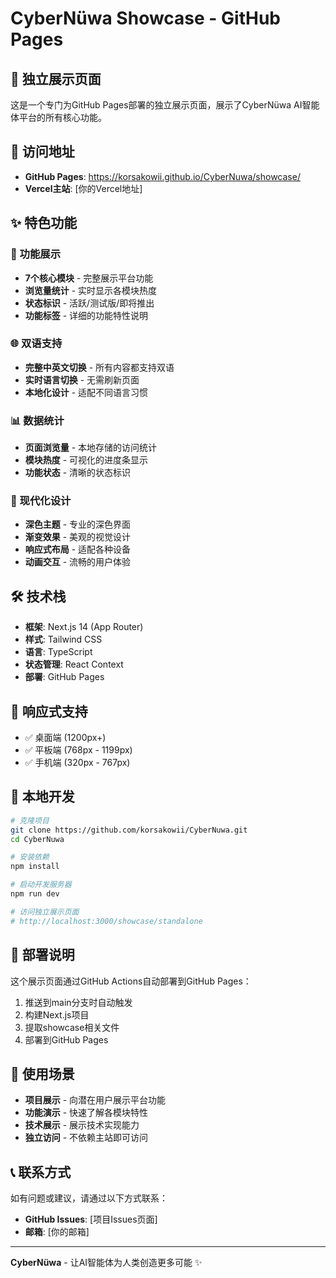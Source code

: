# CyberNüwa Showcase - GitHub Pages

## 🌟 独立展示页面

这是一个专门为GitHub Pages部署的独立展示页面，展示了CyberNüwa AI智能体平台的所有核心功能。

## 🚀 访问地址

- **GitHub Pages**: https://korsakowii.github.io/CyberNuwa/showcase/
- **Vercel主站**: [你的Vercel地址]

## ✨ 特色功能

### 🎯 功能展示
- **7个核心模块** - 完整展示平台功能
- **浏览量统计** - 实时显示各模块热度
- **状态标识** - 活跃/测试版/即将推出
- **功能标签** - 详细的功能特性说明

### 🌐 双语支持
- **完整中英文切换** - 所有内容都支持双语
- **实时语言切换** - 无需刷新页面
- **本地化设计** - 适配不同语言习惯

### 📊 数据统计
- **页面浏览量** - 本地存储的访问统计
- **模块热度** - 可视化的进度条显示
- **功能状态** - 清晰的状态标识

### 🎨 现代化设计
- **深色主题** - 专业的深色界面
- **渐变效果** - 美观的视觉设计
- **响应式布局** - 适配各种设备
- **动画交互** - 流畅的用户体验

## 🛠️ 技术栈

- **框架**: Next.js 14 (App Router)
- **样式**: Tailwind CSS
- **语言**: TypeScript
- **状态管理**: React Context
- **部署**: GitHub Pages

## 📱 响应式支持

- ✅ 桌面端 (1200px+)
- ✅ 平板端 (768px - 1199px)
- ✅ 手机端 (320px - 767px)

## 🔧 本地开发

```bash
# 克隆项目
git clone https://github.com/korsakowii/CyberNuwa.git
cd CyberNuwa

# 安装依赖
npm install

# 启动开发服务器
npm run dev

# 访问独立展示页面
# http://localhost:3000/showcase/standalone
```

## 📝 部署说明

这个展示页面通过GitHub Actions自动部署到GitHub Pages：

1. 推送到main分支时自动触发
2. 构建Next.js项目
3. 提取showcase相关文件
4. 部署到GitHub Pages

## 🎯 使用场景

- **项目展示** - 向潜在用户展示平台功能
- **功能演示** - 快速了解各模块特性
- **技术展示** - 展示技术实现能力
- **独立访问** - 不依赖主站即可访问

## 📞 联系方式

如有问题或建议，请通过以下方式联系：

- **GitHub Issues**: [项目Issues页面]
- **邮箱**: [你的邮箱]

---

**CyberNüwa** - 让AI智能体为人类创造更多可能 ✨ 